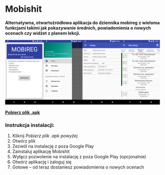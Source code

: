 # Mobishit
**Alternatywna, otwartoźródłowa aplikacja do dziennika mobireg z wieloma funkcjami takimi jak pokazywanie średnich, powiadomienia o nowych ocenach czy widżet z planem lekcji.**

![Zrzuty ekranu](./art.png?raw=true)

<a href="https://github.com/JakubekWeg/Mobishit/blob/master/app/release/app-release.apk?raw=true">
<b>Pobierz plik .apk</b></a>

### Instrukcja instalacji:
<ol>
<li>Kliknij <i>Pobierz plik .apk powyżej</i></li>
<li>Otwórz plik</li>
<li>Zezwól na instalację z poza Google Play</li>
<li>Zainstaluj aplikację Mobishit</li>
<li>Wyłącz pozwolenie na instalację z poza Google Play (opcjonalnie)</li>
<li>Otwórz aplikację i zaloguj się</li>
<li>Gotowe – od teraz dostaniesz powiadomienia o nowych ocenach
</ol>

### 
